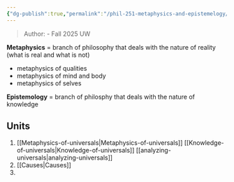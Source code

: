 ```yaml
---
{"dg-publish":true,"permalink":"/phil-251-metaphysics-and-epistemelogy/","tags":["class","philosophy"]}
---
```


> Author:    - Fall 2025 UW

**Metaphysics** = branch of philosophy that deals with the nature of reality (what is real and what is not)
- metaphysics of qualities
- metaphysics of mind and body
- metaphysics of selves

**Epistemology** = branch of philosphy that deals with the nature of knowledge

## Units

1. [[Metaphysics-of-universals\|Metaphysics-of-universals]]
	[[Knowledge-of-universals\|Knowledge-of-universals]]
	[[analyzing-universals\|analyzing-universals]]
2. [[Causes\|Causes]]
3. 